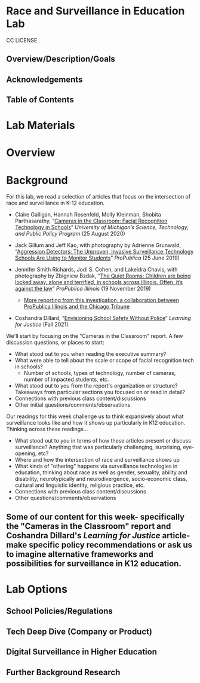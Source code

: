 # Race and Surveillance in Education Lab 

CC LICENSE

## Overview/Description/Goals

## Acknowledgements

## Table of Contents

# Lab Materials

# Overview

# Background

For this lab, we read a selection of articles that focus on the intersection of race and surveillance in K-12 education.

- Claire Galligan, Hannah Rosenfeld, Molly Kleinman, Shobita Parthasarathy, “[Cameras in the Classroom: Facial Recognition Technology in Schools](https://stpp.fordschool.umich.edu/research/research-report/cameras-classroom-facial-recognition-technology-schools)” *University of Michigan’s Science, Technology, and Public Policy Program* (25 August 2020)

- Jack Gillum and Jeff Kao, with photography by Adrienne Grunwald, “[Aggression Detectors: The Unproven, Invasive Surveillance Technology Schools Are Using to Monitor Students](https://features.propublica.org/aggression-detector/the-unproven-invasive-surveillance-technology-schools-are-using-to-monitor-students/)” *ProPublica* (25 June 2019)

- Jennifer Smith Richards, Jodi S. Cohen, and Lakeidra Chavis, with photography by Zbigniew Bzdak, “[The Quiet Rooms: Children are being locked away, alone and terrified, in schools across Illinois. Often, it’s against the law](https://features.propublica.org/illinois-seclusion-rooms/school-students-put-in-isolated-timeouts/)” *ProPublica Illinois* (19 November 2019)
  * [More reporting from this investigation, a collaboration between ProPublica Illinois and the Chicago Tribune](https://www.propublica.org/series/illinois-school-seclusions-timeouts-restraints)

- Coshandra Dillard, “[Envisioning School Safety Without Police](https://www.learningforjustice.org/magazine/fall-2021/envisioning-school-safety-without-police)” *Learning for Justice* (Fall 2021)

We'll start by focusing on the "Cameras in the Classroom" report. A few discussion questions, or places to start:
- What stood out to you when reading the executive summary? 
- What were able to tell about the scale or scope of facial recognition tech in schools? 
  * Number of schools, types of technology, number of cameras, number of impacted students, etc.
- What stood out to you from the report's organization or structure? Takeaways from particular sections you focused on or read in detail?
- Connections with previous class content/discussions
- Other initial questions/comments/observations

Our readings for this week challenge us to think expansively about what surveillance looks like and how it shows up particularly in K12 education. Thinking across these readings...
- What stood out to you in terms of how these articles present or discuss surveillance? Anything that was particularly challenging, surprising, eye-opening, etc?
- Where and how the intersection of race and surveillance shows up
- What kinds of "othering" happens via surveillance technologies in education, thinking about race as well as gender, sexuality, ability and disability, neurotypically and neurodivergence, socio-economic class, cultural and linguistic identity, religious practice, etc.
- Connections with previous class content/discussions
- Other questions/comments/observations

Some of our content for this week- specifically the "Cameras in the Classroom" report and Coshandra Dillard's *Learning for Justice* article- make specific policy recommendations or ask us to imagine alternative frameworks and possibilities for surveillance in K12 education.
- 

# Lab Options

## School Policies/Regulations

## Tech Deep Dive (Company or Product)

## Digital Surveillance in Higher Education

## Further Background Research
